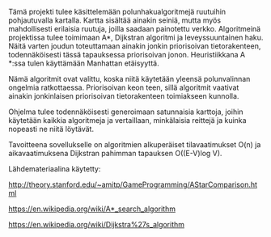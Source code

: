 Tämä projekti tulee käsittelemään polunhakualgoritmejä ruutuihin pohjautuvalla kartalla. Kartta sisältää ainakin seiniä, mutta myös mahdollisesti erilaisia ruutuja, joilla saadaan painotettu verkko. Algoritmeinä projektissa tulee toimimaan A*, Dijkstran algoritmi ja leveyssuuntainen haku. Näitä varten joudun toteuttamaan ainakin jonkin priorisoivan tietorakenteen, todennäköisesti tässä tapauksessa priorisoivan jonon. Heuristiikkana A *:ssa tulen käyttämään Manhattan etäisyyttä.

Nämä algoritmit ovat valittu, koska niitä käytetään yleensä polunvalinnan ongelmia ratkottaessa. Priorisoivan keon teen, sillä algoritmit vaativat ainakin jonkinlaisen priorisoivan tietorakenteen toimiakseen kunnolla.

Ohjelma tulee todennäköisesti generoimaan satunnaisia karttoja, joihin käytetään kaikkia algoritmeja ja vertaillaan, minkälaisia reittejä ja kuinka nopeasti ne niitä löytävät.

Tavoitteena sovellukselle on algoritmien alkuperäiset tilavaatimukset O(n) ja aikavaatimuksena Dijkstran pahimman tapauksen O((E-V)log V).

Lähdemateriaalina käytetty:

http://theory.stanford.edu/~amitp/GameProgramming/AStarComparison.html

https://en.wikipedia.org/wiki/A*_search_algorithm

https://en.wikipedia.org/wiki/Dijkstra%27s_algorithm

